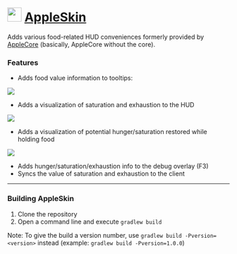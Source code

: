 <img src="http://www.ryanliptak.com/images/appleskin.png" width="32" /> [AppleSkin](http://www.minecraftforum.net/forums/mapping-and-modding/minecraft-mods/2222837-applecore)
===========

Adds various food-related HUD conveniences formerly provided by [AppleCore](https://github.com/squeek502/AppleCore) (basically, AppleCore without the core).

### Features

* Adds food value information to tooltips: 

![](http://i.imgur.com/furoAAi.png)
* Adds a visualization of saturation and exhaustion to the HUD 

![](http://zippy.gfycat.com/ShimmeringYearlyCicada.gif)
* Adds a visualization of potential hunger/saturation restored while holding food

![](http://zippy.gfycat.com/PowerfulDeafeningHarvestmen.gif)
* Adds hunger/saturation/exhaustion info to the debug overlay (F3)
* Syncs the value of saturation and exhaustion to the client

---

### Building AppleSkin
1. Clone the repository
2. Open a command line and execute ```gradlew build```

Note: To give the build a version number, use ```gradlew build -Pversion=<version>``` instead (example: ```gradlew build -Pversion=1.0.0```)
